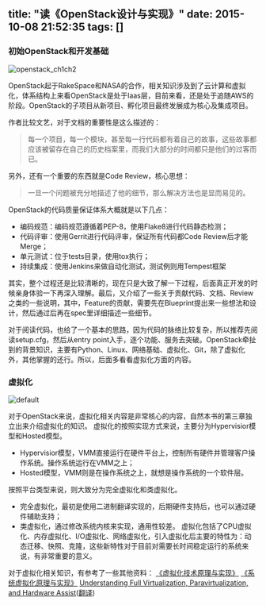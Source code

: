 title: "读《OpenStack设计与实现》"
date: 2015-10-08 21:52:35
tags: []
---

### 初始OpenStack和开发基础

![openstack_ch1ch2](https://cloud.githubusercontent.com/assets/1736354/10370055/daf455b2-6e0f-11e5-98c3-d3e17ee7d97d.PNG)

OpenStack起于RakeSpace和NASA的合作，相关知识涉及到了云计算和虚拟化，体系结构上来看OpenStack是处于Iaas层，目前来看，还是处于追随AWS的阶段。OpenStack的子项目从新项目、孵化项目最终发展成为核心及集成项目。

<!--more-->

作者比较文艺，对于文档的重要性是这么描述的：
> 每一个项目，每一个模块，甚至每一行代码都有着自己的故事，这些故事都应该被留存在自己的历史档案里，而我们大部分的时间都只是他们的过客而已。

另外，还有一个重要的东西就是Code Review，核心思想：
> 一旦一个问题被充分地描述了他的细节，那么解决方法也是显而易见的。

OpenStack的代码质量保证体系大概就是以下几点：
* 编码规范：编码规范遵循着PEP-8，使用Flake8进行代码静态检测；
* 代码评审：使用Gerrit进行代码评审，保证所有代码都Code Review后才能Merge；
* 单元测试：位于tests目录，使用tox执行；
* 持续集成：使用Jenkins来做自动化测试，测试例则用Tempest框架

其实，整个过程还是比较清晰的，现在只是大致了解一下过程，后面真正开发的时候亲身体验一下再深入理解。最后，又介绍了一些关于贡献代码、文档、Review之类的一些说明，其中，Feature的贡献，需要先在Blueprint提出来一些想法和设计，然后通过后再在spec里详细描述一些细节。

对于阅读代码，也给了一个基本的思路，因为代码的脉络比较复杂，所以推荐先阅读setup.cfg，然后从entry point入手，逐个功能、服务去突破。OpenStack牵扯到的背景知识，主要有Python、Linux、网络基础、虚拟化、Git，除了虚拟化外，其他掌握的还行。所以，后面多看看虚拟化方面的内容。

### 虚拟化
![default](https://cloud.githubusercontent.com/assets/1736354/10417118/0f341a10-7063-11e5-8e1d-63e13f5eadb4.png)

对于OpenStack来说，虚拟化相关内容是非常核心的内容，自然本书的第三章独立出来介绍虚拟化的知识。
虚拟化的按照实现方式来说，主要分为Hypervisior模型和Hosted模型。
* Hypervisior模型，VMM直接运行在硬件平台上，控制所有硬件并管理客户操作系统。操作系统运行在VMM之上；
* Hosted模型，VMM则是在操作系统之上，就想是操作系统的一个软件层。

按照平台类型来说，则大致分为完全虚拟化和类虚拟化。
* 完全虚拟化，最初是使用二进制翻译实现的，后期硬件支持后，也可以通过硬件辅助支持；
* 类虚拟化，通过修改系统内核来实现，通用性较差。
虚拟化包括了CPU虚拟化、内存虚拟化、I/O虚拟化、网络虚拟化，引入虚拟化后主要的特性为：动态迁移、快照、克隆，这些新特性对于目前对需要长时间稳定运行的系统来说，有非常重要的意义。

对于虚拟化相关知识，有参考了一些其他资料：
[《虚拟化技术原理与实现》](http://book.douban.com/subject/19986436/)
[《系统虚拟化原理与实现》](http://book.douban.com/subject/3619896/)
[Understanding Full Virtualization, Paravirtualization, and Hardware Assist](http://www.vmware.com/files/pdf/VMware_paravirtualization.pdf)([翻译](http://blog.csdn.net/flyforfreedom2008/article/details/45113635))